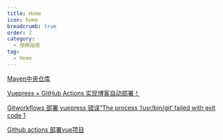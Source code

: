 ```yaml
---
title: Home
icon: home
breadcrumb: true
order: 2
category:
  - 使用指南
tag:
  - Home
---
```




[Maven中央仓库](https://mvnrepository.com/)

[Vuepress + GitHub Actions 实现博客自动部署！](https://juejin.cn/post/7000572105154625567)

[Gitworkflows 部署 vuepress 错误“The process ‘/usr/bin/git‘ failed with exit code 1](https://juejin.cn/post/7195220128995213368)

[Github actions 部署vue项目](https://blog.csdn.net/dikentoujing99/article/details/103681903)